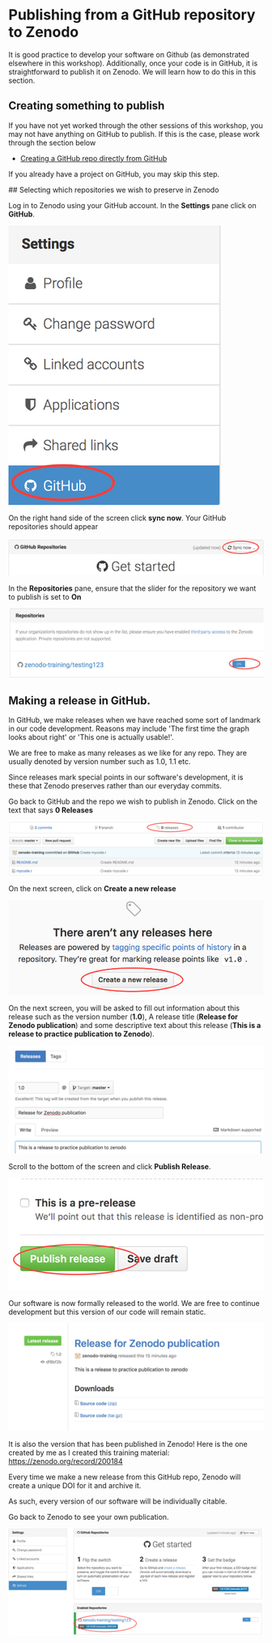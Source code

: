# Publishing from a GitHub repository to Zenodo

It is good practice to develop your software on Github (as demonstrated elsewhere in this workshop).
Additionally, once your code is in GitHub, it is straightforward to publish it on Zenodo.
We will learn how to do this in this section.

## Creating something to publish

If you have not yet worked through the other sessions of this workshop, you may not have anything on GitHub to publish. If this is the case, please work through the section below

* [Creating a GitHub repo directly from GitHub](quick_github_repo.md)

If you already have a project on GitHub, you may skip this step.

## Selecting which repositories we wish to preserve in Zenodo

Log in to Zenodo using your GitHub account. In the **Settings** pane click on **GitHub**.

![](assets/zenodo/zenodo_settings.png)

On the right hand side of the screen click **sync now**. Your GitHub repositories should appear

![](assets/zenodo/zenodo_sync_now.png)

In the **Repositories** pane, ensure that the slider for the repository we want to publish is set to **On**

![](assets/zenodo/zenodo_repos_on.png)

## Making a release in GitHub.

In GitHub, we make releases when we have reached some sort of landmark in our code development. Reasons may include 'The first time the graph looks about right' or 'This one is actually usable!'.

We are free to make as many releases as we like for any repo. They are usually denoted by version number such as 1.0, 1.1 etc.

Since releases mark special points in our software's development, it is these that Zenodo preserves rather than our everyday commits.

Go back to GitHub and the repo we wish to publish in Zenodo. Click on the text that says **0 Releases**

![](assets/github/github_0_releases.png)

On the next screen, click on **Create a new release**

![](assets/github/github_create_new_release.png)

On the next screen, you will be asked to fill out information about this release such as the version number (**1.0**), A release title (**Release for Zenodo publication**) and some descriptive text about this release (**This is a release to practice publication to Zenodo**).

![](assets/github/github_release_metadata.png)

Scroll to the bottom of the screen and click **Publish Release**.

![](assets/github/github_make_release.png)

Our software is now formally released to the world. We are free to continue development but this version of our code will remain static.

![](assets/github/github_release1.png)

It is also the version that has been published in Zenodo! Here is the one created by me as I created this training material: https://zenodo.org/record/200184

Every time we make a new release from this GitHub repo, Zenodo will create a unique DOI for it and archive it.

As such, every version of our software will be individually citable.

Go back to Zenodo to see your own publication.

![](assets/zenodo/zenodo_publication.png)
